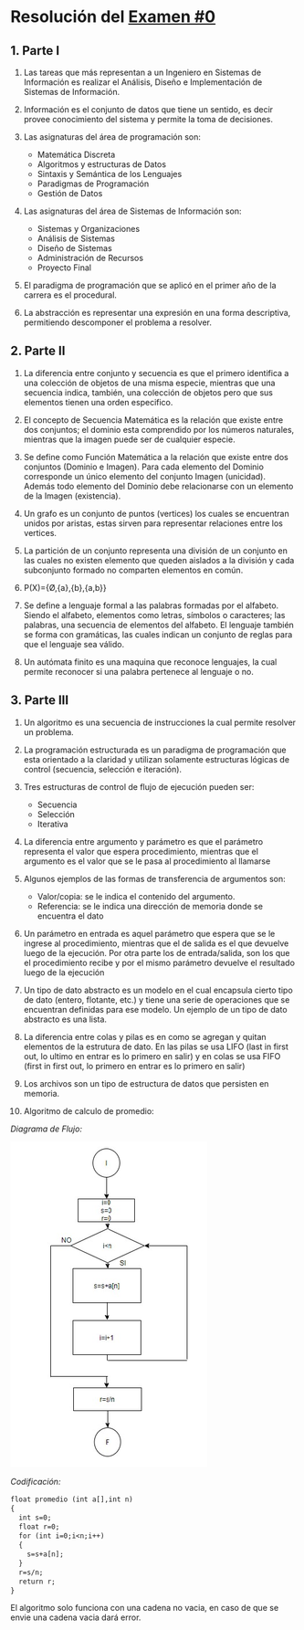 # Resolución del [Examen #0](https://josemariasola.github.io/ssl/midterms/2020/Exam%20%230.pdf)

## 1. Parte I

1. Las tareas que más representan a un Ingeniero en Sistemas de Información es realizar el Análisis, Diseño e Implementación de Sistemas de Información.

2. Información es el conjunto de datos que tiene un sentido, es decir provee conocimiento del sistema y permite la toma de decisiones.

3. Las asignaturas del área de programación son:
   * Matemática Discreta
   * Algoritmos y estructuras de Datos
   * Sintaxis y Semántica de los Lenguajes
   * Paradigmas de Programación
   * Gestión de Datos

4. Las asignaturas del área de Sistemas de Información son:
   * Sistemas y Organizaciones
   * Análisis de Sistemas
   * Diseño de Sistemas
   * Administración de Recursos
   * Proyecto Final

5. El paradigma de programación que se aplicó en el primer año de la carrera es el procedural.

6. La abstracción es representar una expresión en una forma descriptiva, permitiendo descomponer el problema a resolver.

## 2. Parte II

1. La diferencia entre conjunto y secuencia es que el primero identifica a una colección de objetos de una misma especie, mientras que una secuencia indica, también, una colección de objetos pero que sus elementos tienen una orden especifico.

2. El concepto de Secuencia Matemática es la relación que existe entre dos conjuntos; el dominio esta comprendido por los números naturales, mientras que la imagen puede ser de cualquier especie.

3. Se define como Función Matemática a la relación que existe entre dos conjuntos (Dominio e Imagen). Para cada elemento del Dominio corresponde un único elemento del conjunto Imagen (unicidad). Además todo elemento del Dominio debe relacionarse con un elemento de la Imagen (existencia).

4. Un grafo es un conjunto de puntos (vertices) los cuales se encuentran unidos por aristas, estas sirven para representar relaciones entre los vertices.

5. La partición de un conjunto representa una división de un conjunto en las cuales no existen elemento que queden aislados a la división y cada subconjunto formado no comparten elementos en común.

6. P(X)={Ø,{a},{b},{a,b}}

7. Se define a lenguaje formal a las palabras formadas por el alfabeto. Siendo el alfabeto, elementos como letras, símbolos o caracteres; las palabras, una secuencia de elementos del alfabeto. El lenguaje también se forma con gramáticas, las cuales indican un conjunto de reglas para que el lenguaje sea válido.

8. Un autómata finito es una maquina que reconoce lenguajes, la cual permite reconocer si una palabra pertenece al lenguaje o no.

## 3. Parte III

1. Un algoritmo es una secuencia de instrucciones la cual permite resolver un problema.

2. La programación estructurada es un paradigma de programación que esta orientado a la claridad y utilizan solamente estructuras lógicas de control (secuencia, selección e iteración).

3. Tres estructuras de control de flujo de ejecución pueden ser:
   * Secuencia
   * Selección
   * Iterativa

4. La diferencia entre argumento y parámetro es que el parámetro representa el valor que  espera procedimiento, mientras que el argumento es el valor que se le pasa al procedimiento al llamarse

5. Algunos ejemplos de las formas de transferencia de argumentos son:
   * Valor/copia: se le indica el contenido del argumento.
   * Referencia: se le indica una dirección de memoria donde se encuentra el dato

6. Un parámetro en entrada es aquel parámetro que espera que se le ingrese al procedimiento, mientras que el de salida es el que devuelve luego de la ejecución. Por otra parte los de entrada/salida, son los que el procedimiento recibe y por el mismo parámetro devuelve el resultado luego de la ejecución

7. Un tipo de dato abstracto es un modelo en el cual encapsula cierto tipo de dato (entero, flotante, etc.) y tiene una serie de operaciones que se encuentran definidas para ese modelo. Un ejemplo de un tipo de dato abstracto es una lista.

8. La diferencia entre colas y pilas es en como se agregan y quitan elementos de la estrutura de dato. En las pilas se usa LIFO (last in first out, lo ultimo en entrar es lo primero en salir) y en colas se usa FIFO (first in first out, lo primero en entrar es lo primero en salir)

9. Los archivos son un tipo de estructura de datos que persisten en memoria.

10. Algoritmo de calculo de promedio:

*Diagrama de Flujo:*

![Diagrama](./Diagrama.jpg)

*Codificación:*

    float promedio (int a[],int n)
    {
      int s=0;
      float r=0;
      for (int i=0;i<n;i++)
      {  
        s=s+a[n];
      }
      r=s/n;
      return r;
    }
  El algoritmo solo funciona con una cadena no vacia, en caso de que se envie una cadena vacia dará error.
